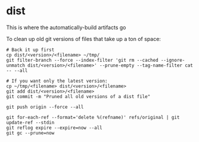 # dist

This is where the automatically-build artifacts go

To clean up old git versions of files that take up a ton of space:

```
# Back it up first
cp dist/<version>/<filename> ~/tmp/
git filter-branch --force --index-filter 'git rm --cached --ignore-unmatch dist/<version>/<filename>' --prune-empty --tag-name-filter cat -- --all

# If you want only the latest version:
cp ~/tmp/<filename> dist/<version>/<filename>
git add dist/<version>/<filename>
git commit -m "Pruned all old versions of a dist file"

git push origin --force --all

git for-each-ref --format='delete %(refname)' refs/original | git update-ref --stdin
git reflog expire --expire=now --all
git gc --prune=now
```
